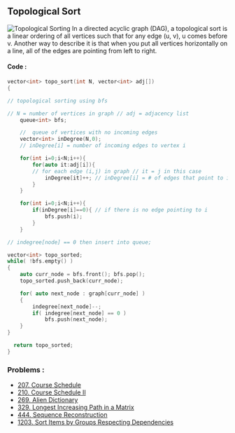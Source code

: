 
## Topological Sort 

![Topological Sorting](https://assets.leetcode.com/users/images/53a3192e-3b39-4003-ab02-ce9299d1e854_1613794475.1125915.png)
In a directed acyclic graph (DAG), a topological sort is a linear ordering of all vertices such that for any edge (u, v), 
u comes before v. Another way to describe it is that when you put all vertices horizontally on a line, all of the edges are 
pointing from left to right.

#### Code :
```cpp
vector<int> topo_sort(int N, vector<int> adj[])
{

// topological sorting using bfs

// N = number of vertices in graph // adj = adjacency list
    queue<int> bfs;

    //  queue of vertices with no incoming edges
    vector<int> inDegree(N,0); 
    // inDegree[i] = number of incoming edges to vertex i

    for(int i=0;i<N;i++){
        for(auto it:adj[i]){ 
        // for each edge (i,j) in graph // it = j in this case
            inDegree[it]++; // inDegree[i] = # of edges that point to i
        }
    }

    for(int i=0;i<N;i++){
        if(inDegree[i]==0){ // if there is no edge pointing to i
            bfs.push(i);
        }
    }

// indegree[node] == 0 then insert into queue;

vector<int> topo_sorted;
while( !bfs.empty() )
{
	auto curr_node = bfs.front(); bfs.pop();
	topo_sorted.push_back(curr_node);

	for( auto next_node : graph[curr_node] )
	{
		indegree[next_node]--;
		if( indegree[next_node] == 0 )
			bfs.push(next_node);
	}
}

  return topo_sorted;
}
```






### Problems : 
- [207. Course Schedule](https://leetcode.com/problems/course-schedule/)
- [210. Course Schedule II](https://leetcode.com/problems/course-schedule-ii/)
- [269. Alien Dictionary](https://leetcode.com/problems/alien-dictionary/)
- [329. Longest Increasing Path in a Matrix](https://leetcode.com/problems/longest-increasing-path-in-a-matrix/)
- [444. Sequence Reconstruction](https://leetcode.com/problems/sequence-reconstruction/)
- [1203. Sort Items by Groups Respecting Dependencies](https://leetcode.com/problems/sort-items-by-groups-respecting-dependencies/)

